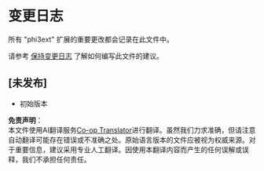 <!--
CO_OP_TRANSLATOR_METADATA:
{
  "original_hash": "dbb0b6218ce5f9cf0ede8f4201f6ad58",
  "translation_date": "2025-05-07T15:19:29+00:00",
  "source_file": "code/07.Lab/01/AIPC/extensions/phi3ext/CHANGELOG.md",
  "language_code": "zh"
}
-->
# 变更日志

所有 "phi3ext" 扩展的重要更改都会记录在此文件中。

请参考 [保持变更日志](http://keepachangelog.com/) 了解如何编写此文件的建议。

## [未发布]

- 初始版本

**免责声明**：  
本文件使用AI翻译服务[Co-op Translator](https://github.com/Azure/co-op-translator)进行翻译。虽然我们力求准确，但请注意自动翻译可能存在错误或不准确之处。原始语言版本的文件应被视为权威来源。对于重要信息，建议采用专业人工翻译。因使用本翻译内容而产生的任何误解或误释，我们不承担任何责任。